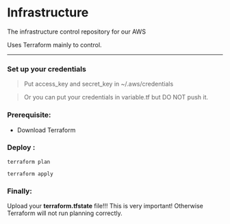 # Infrastructure
The infrastructure control repository for our AWS

Uses Terraform mainly to control.

---

### Set up your credentials
> Put access_key and secret_key in ~/.aws/credentials

> Or you can put your credentials in variable.tf but DO NOT push it.

### Prerequisite:
- Download Terraform

### Deploy :
```
terraform plan

terraform apply
```

### Finally:
Upload your **terraform.tfstate** file!!! This is very important! Otherwise Terraform will not run planning correctly.
